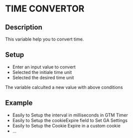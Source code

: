 # TIME CONVERTOR

## Description

This variable help you to convert time.

## Setup

- Enter an input value to convert
- Selected the initiale time unit
- Selected the desired time unit

The variable calculted a new value with above conditions

## Example

- Easily to Setup the interval in milliseconds in GTM Timer
- Easily to Setup the cookieExpire field to Set GA Settings
- Easily to Setup the Cookie Expire in a custom cookie
- ...
